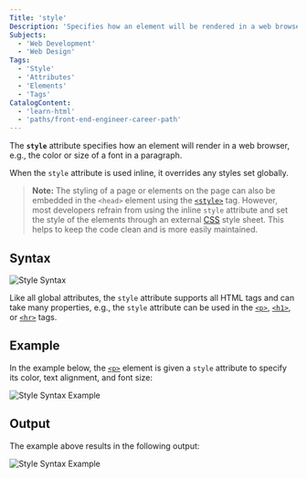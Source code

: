 ```yaml
---
Title: 'style'
Description: 'Specifies how an element will be rendered in a web browser.'
Subjects:
  - 'Web Development'
  - 'Web Design'
Tags:
  - 'Style'
  - 'Attributes'
  - 'Elements'
  - 'Tags'
CatalogContent:
  - 'learn-html'
  - 'paths/front-end-engineer-career-path'
---
```


The **`style`** attribute specifies how an element will render in a web browser, e.g., the color or size of a font in a paragraph.

When the `style` attribute is used inline, it overrides any styles set globally.

> **Note:** The styling of a page or elements on the page can also be embedded in the `<head>` element using the [`<style>`](https://www.codecademy.com/resources/docs/html/elements/style) tag. However, most developers refrain from using the inline `style` attribute and set the style of the elements through an external [CSS](https://www.codecademy.com/resources/docs/css) style sheet. This helps to keep the code clean and is more easily maintained.

## Syntax

![Style Syntax](https://github.com/kitttrick/codeacademy-docs/blob/bc264433434af3346bc95f4448f5ffef8ec3baba/media/Style%20Syntax.png)

Like all global attributes, the `style` attribute supports all HTML tags and can take many properties, e.g., the `style` attribute can be used in the [`<p>`](https://www.codecademy.com/resources/docs/html/elements/p), [`<h1>`](https://www.codecademy.com/resources/docs/html/elements/h1-h6), or [`<hr>`](https://www.codecademy.com/resources/docs/html/elements/hr) tags.

## Example

In the example below, the [`<p>`](https://www.codecademy.com/resources/docs/html/elements/p) element is given a `style` attribute to specify its color, text alignment, and font size:

![Style Syntax Example](https://github.com/kitttrick/codeacademy-docs/blob/bc264433434af3346bc95f4448f5ffef8ec3baba/media/Style%20Syntax%20Example.png)

## Output

The example above results in the following output:

![Style Syntax Example](https://github.com/kitttrick/codeacademy-docs/blob/bc264433434af3346bc95f4448f5ffef8ec3baba/media/Style%20Example.png)

